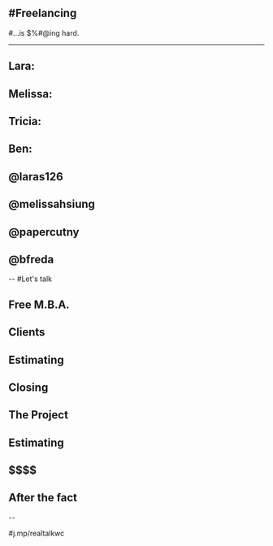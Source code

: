 
#Freelancing
---

#...is <span class="grey">$%#@ing</span> hard.

---
<div class="fivecol first text-right">

<h2>Lara:</h2>
<h2>Melissa:</h2>
<h2>Tricia:</h2>
<h2>Ben:</h2>

</div>
<div class="sevencol last text-left">

<h2 class="special">@laras126</h2>
<h2 class="special">@melissahsiung</h2>
<h2 class="special">@papercutny</h2>
<h2 class="special">@bfreda</h2>

</div>
--
#Let's talk
<div class="sixcol first">
<h2>Free M.B.A.</h2>
<h2>Clients</h2>
<h2>Estimating</h2>
<h2>Closing</h2>
<h2></h2>
</div>
<div class="sixcol last">
<h2>The Project</h2>
<h2>Estimating</h2>
<h2>$$$$</h2>
<h2>After the fact</h2>
</div>

--

#<span class="margin-left:-10%">j.mp/<span class="special">realtalkwc</span></span>

